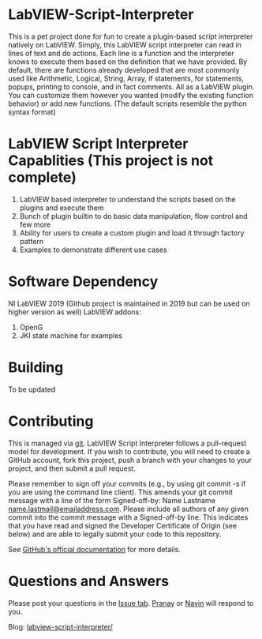 # LabVIEW-Script-Interpreter
This is a pet project done for fun to create a plugin-based script interpreter natively on LabVIEW. Simply, this LabVIEW script interpreter can read in lines of text and do actions. Each line is a function and the interpreter knows to execute them based on the definition that we have provided. By default, there are functions already developed that are most commonly used like Arithmetic, Logical, String, Array, if statements, for statements, popups, printing to console, and in fact comments. All as a LabVIEW plugin. You can customize them however you wanted (modify the existing function behavior) or add new functions. (The default scripts resemble the python syntax format)

# LabVIEW Script Interpreter Capablities (This project is not complete)
1) LabVIEW based interpreter to understand the scripts based on the plugins and execute them
2) Bunch of plugin builtin to do basic data manipulation, flow control and few more
3) Ability for users to create a custom plugin and load it through factory pattern
4) Examples to demonstrate different use cases

# Software Dependency

NI LabVIEW 2019 (Github project is maintained in 2019 but can be used on higher version as well)
LabVIEW addons:
1) OpenG
2) JKI state machine for examples

# Building
To be updated

# Contributing
This is managed via [git](https://git-scm.com). LabVIEW Script Interpreter follows a pull-request model for development.  If you wish to contribute, you will need to create a GitHub account, fork this project, push a branch with your changes to your project, and then submit a pull request.

Please remember to sign off your commits (e.g., by using git commit -s if you are using the command line client). This amends your git commit message with a line of the form Signed-off-by: Name Lastname <name.lastmail@emailaddress.com>. Please include all authors of any given commit into the commit message with a Signed-off-by line. This indicates that you have read and signed the Developer Certificate of Origin (see below) and are able to legally submit your code to this repository.

See [GitHub's official documentation](https://help.github.com/articles/using-pull-requests/) for more details.

# Questions and Answers
Please post your questions in the [Issue tab](https://github.com/navinsubramani/LabVIEW-Script-Language/issues). [Pranay](https://github.com/pranay001) or [Navin](https://github.com/navinsubramani) will respond to you.

Blog: [labview-script-interpreter/](https://boringengineer.com/2022/02/06/labview-script-interpreter/)
